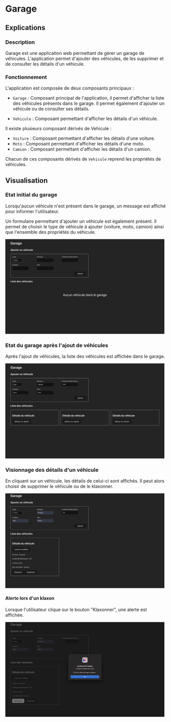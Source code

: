 # Garage 

## Explications 

### Description

Garage est une application web permettant de gérer un garage de véhicules. L'application permet d'ajouter des véhicules, de les supprimer et de consulter les détails d'un véhicule.

### Fonctionnement 

L'application est composée de deux composants principaux :

- `Garage` : Composant principal de l'application, il permet d'afficher la liste des véhicules présents dans le garage. Il permet également d'ajouter un véhicule ou de consulter ses détails.

- `Vehicule` : Composant permettant d'afficher les détails d'un véhicule.

Il existe plusieurs composant dérivés de Vehicule :

- `Voiture` : Composant permettant d'afficher les détails d'une voiture.
- `Moto` : Composant permettant d'afficher les détails d'une moto.
- `Camion` : Composant permettant d'afficher les détails d'un camion.

Chacun de ces composants dérivés de `Vehicule` reprend les propriétés de véhicules.


## Visualisation

### Etat initial du garage

Lorsqu'aucun véhicule n'est présent dans le garage, un message est affiché pour informer l'utilisateur.

Un formulaire permettant d'ajouter un véhicule est également présent.
Il permet de choisir le type de véhicule à ajouter (voiture, moto, camion) ainsi que l'ensemble des propriétés du véhicule.

<img src="src/assets/images/original-state.png" width="500">

### Etat du garage après l'ajout de véhicules

Après l'ajout de véhicules, la liste des véhicules est affichée dans le garage.

<img src="src/assets/images/added-vehicles.png" width="500">


### Visionnage des détails d'un véhicule

En cliquant sur un véhicule, les détails de celui-ci sont affichés. Il peut alors choisir de supprimer le véhicule ou de le klaxonner.

<img src="src/assets/images/details.png" width="500">


#### Alerte lors d'un klaxon

Lorsque l'utilisateur clique sur le bouton "Klaxonner", une alerte est affichée.

<img src="src/assets/images/honk-alert.png" width="500">

